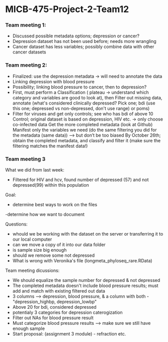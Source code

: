 # MICB-475-Project-2-Team12

### Team meeting 1:
- Discussed possible metadata options; depression or cancer?
- Depression dataset has not been used before; needs more wrangling
- Cancer dataset has less variables; possibly combine data with other cancer datasets

### Team meeting 2: 
- Finalized: use the depression metadata → will need to annotate the data
- Linking depression with blood pressure
- Possibility; linking blood pressure to cancer, then to depression?
- First, must perform a Classification ( plateau → understand which category and variables are good to look at), then Filter out missing data, annotate (what's considered clinically depressed? Pick one; bdi (use this one; depressed vs non-depressed, don't use range) or poms)
- Filter for viruses and get only controls; see who has bdi of above 10
Control; original dataset is based on depression, HIV etc. → only choose co-infected data
Get the more completed metadata (look at Github)
Manifest only the variables we need (do the same filtering you did for the metadata (same data)) --> but don’t be too biased 
By October 26th; obtain the completed metadata, and classify and filter it (make sure the filtering matches the manifest data!)

### Team meeting 3
What we did from last week:
- Filtered for HIV and hcv, found number of depressed (57) and not depressed(99) within this population

Goal: 

- determine best ways to work on the files

-determine how we want to document

Questions:
- whould we be working with the dataset on the server or transferring it to our local computer
- can we move a copy of it into our data folder
- is sample size big enough
- should we remove some not depressed
- What is wrong with Veronika's file (longmeta_phyloseq_rare.RData)

Team meeting dicussions:
- We should equalize the sample number for depressed & not depressed
- The completed metadata doesn't include blood pressure results; must add and match with existing filtered out data
- 3 columns --> depression, blood pressure, & a column with both - "depression_highbp, depression_lowbp"
- Above 20 for bdi, considered depressed
- potentialy 3 categories for depression caterogization
- Filter out NAs for blood pressure result
- Must categorize blood pressure results --> make sure we still have enough sample
- Start proposal: (assignment 3 module) -  refraction etc. 
  


